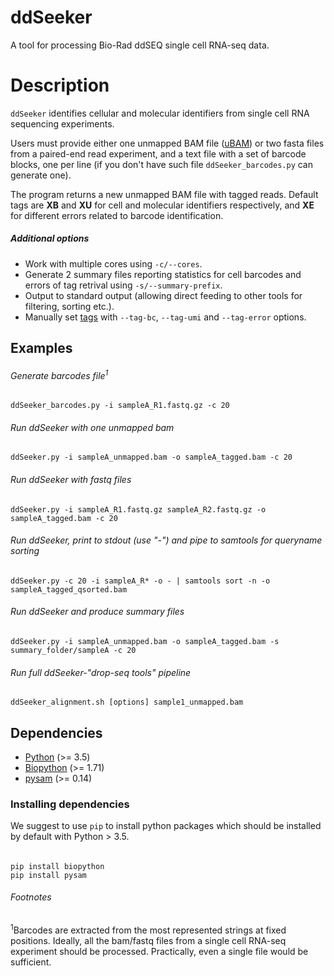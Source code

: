 # ddSeeker
A tool for processing Bio-Rad ddSEQ single cell RNA-seq data.

# Description
`ddSeeker` identifies cellular and molecular identifiers from single cell RNA sequencing experiments.

Users must provide either one unmapped BAM file
([uBAM](https://gatkforums.broadinstitute.org/gatk/discussion/11008/ubam-unmapped-bam-format))
or two fasta files from a paired-end read experiment, and a text file with a
set of barcode blocks, one per line (if you don't have such file
`ddSeeker_barcodes.py` can generate one).

The program returns a new unmapped BAM file with tagged reads. Default tags are
**XB** and **XU** for cell and molecular identifiers respectively, and **XE**
for different errors related to barcode identification.

##### Additional options

  - Work with multiple cores using `-c/--cores`.
  - Generate 2 summary files reporting statistics for cell barcodes and errors
    of tag retrival using `-s/--summary-prefix`.
  - Output to standard output (allowing direct feeding to other tools for
    filtering, sorting etc.).
  - Manually set [tags](https://genome.sph.umich.edu/wiki/SAM#What_are_TAGs.3F)
    with `--tag-bc`, `--tag-umi` and `--tag-error` options.

## Examples
###### Generate barcodes file<sup>1</sup>

    ddSeeker_barcodes.py -i sampleA_R1.fastq.gz -c 20

###### Run ddSeeker with one unmapped bam

    ddSeeker.py -i sampleA_unmapped.bam -o sampleA_tagged.bam -c 20

###### Run ddSeeker with fastq files

    ddSeeker.py -i sampleA_R1.fastq.gz sampleA_R2.fastq.gz -o sampleA_tagged.bam -c 20

###### Run ddSeeker, print to stdout (use "-") and pipe to samtools for queryname sorting

    ddSeeker.py -c 20 -i sampleA_R* -o - | samtools sort -n -o sampleA_tagged_qsorted.bam

###### Run ddSeeker and produce summary files

    ddSeeker.py -i sampleA_unmapped.bam -o sampleA_tagged.bam -s summary_folder/sampleA -c 20

###### Run full ddSeeker-"drop-seq tools" pipeline
    ddSeeker_alignment.sh [options] sample1_unmapped.bam

## Dependencies
- [Python](https://www.python.org/downloads/release/python-365/) (>= 3.5)
- [Biopython](http://biopython.org/wiki/Download) (>= 1.71)
- [pysam](https://pysam.readthedocs.io/en/latest/index.html) (>= 0.14)
<!-- - [Drop-seq_tools](http://mccarrolllab.com/dropseq/) (>= 1.13) -->
<!-- - [STAR](https://github.com/alexdobin/STAR) (>= 2.5) -->

### Installing dependencies
We suggest to use `pip` to install python packages which should be installed
by default with Python > 3.5.

######

    pip install biopython
    pip install pysam


###### Footnotes
<sup>1</sup>Barcodes are extracted from the most represented strings at fixed
positions. Ideally, all the bam/fastq files from a single cell RNA-seq
experiment should be processed. Practically, even a single file would be
sufficient.
